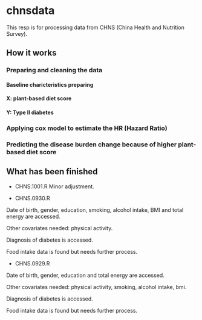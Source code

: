 # chnsdata

This resp is for processing data from CHNS (China Health and Nutrition Survey). 

## How it works
### Preparing and cleaning the data
#### Baseline charicteristics preparing
#### X: plant-based diet score
#### Y: Type II diabetes
### Applying cox model to estimate the HR (Hazard Ratio)
### Predicting the disease burden change because of higher plant-based diet score

## What has been finished
- CHNS.1001.R
Minor adjustment.

- CHNS.0930.R

Date of birth, gender, education, smoking, alcohol intake, BMI and total energy are accessed.

Other covariates needed: physical activity.

Diagnosis of diabetes is accessed.

Food intake data is found but needs further process.


- CHNS.0929.R

Date of birth, gender, education and total energy are accessed.

Other covariates needed: physical activity, smoking, alcohol intake, bmi.

Diagnosis of diabetes is accessed.

Food intake data is found but needs further process.
